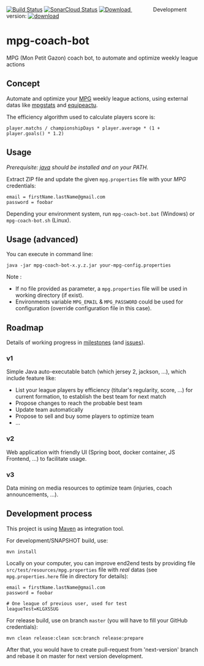 
[![Build Status](https://travis-ci.org/axel3rd/mpg-coach-bot.svg?branch=master)](https://travis-ci.org/axel3rd/mpg-coach-bot) [![SonarCloud Status](https://sonarcloud.io/api/project_badges/measure?project=org.blondin%3Ampg-coach-bot&metric=alert_status)](https://sonarcloud.io/dashboard?id=org.blondin%3Ampg-coach-bot) [ ![Download](https://api.bintray.com/packages/axel3rd/generic/mpg-coach-bot/images/download.svg) ](https://bintray.com/axel3rd/generic/mpg-coach-bot/_latestVersion#files) &nbsp;&nbsp;&nbsp;&nbsp;&nbsp;&nbsp;&nbsp;&nbsp;&nbsp;&nbsp;&nbsp;&nbsp;&nbsp; Development version: [ ![download](https://api.bintray.com/packages/axel3rd/generic-dev/mpg-coach-bot/images/download.svg) ](https://bintray.com/axel3rd/generic-dev/mpg-coach-bot/_latestVersion#files)

# mpg-coach-bot

MPG (Mon Petit Gazon) coach bot, to automate and optimize weekly league actions

## Concept

Automate and optimize your [MPG](http://mpg.football/) weekly league actions, using external datas like [mpgstats](https://www.mpgstats.fr) and [equipeactu](http://www.equipeactu.fr/blessures-et-suspensions/).

The efficiency algorithm used to calculate players score is:

    player.matchs / championshipDays * player.average * (1 + player.goals() * 1.2)

## Usage

*Prerequisite: [java](https://www.java.com/fr/download/) should be installed and on your PATH.*

Extract ZIP file and update the given `mpg.properties` file with your *MPG* credentials:

    email = firstName.lastName@gmail.com
    password = foobar

Depending your environment system, run `mpg-coach-bot.bat` (Windows) or `mpg-coach-bot.sh` (Linux).

## Usage (advanced)

You can execute in command line:

    java -jar mpg-coach-bot-x.y.z.jar your-mpg-config.properties

Note :

- If no file provided as parameter, a `mpg.properties` file will be used in working directory (if exist).
- Environments variable `MPG_EMAIL` & `MPG_PASSWORD` could be used for configuration (override configuration file in this case).

## Roadmap

Details of working progress in [milestones](./milestones) (and [issues](./issues)).

### v1

Simple Java auto-executable batch (which jersey 2, jackson, ...), which include feature like:

- List your league players by efficiency (titular's regularity, score, ...) for current formation, to establish the best team for next match
- Propose changes to reach the probable best team
- Update team automatically
- Propose to sell and buy some players to optimize team
- ...

### v2

Web application with friendly UI (Spring boot, docker container, JS Frontend, ...) to facilitate usage.

### v3

Data mining on media resources to optimize team (injuries, coach announcements, ...).

## Development process

This project is using [Maven](https://maven.apache.org/) as integration tool.

For development/SNAPSHOT build, use:

```
mvn install
```

Locally on your computer, you can improve end2end tests by providing file `src/test/resources/mpg.properties` file with *real* datas (see `mpg.properties.here` file in directory for details):

```
email = firstName.lastName@gmail.com
password = foobar

# One league of previous user, used for test
leagueTest=KLGXSSUG
```

For release build, use on branch `master` (you will have to fill your GitHub credentials):
```
mvn clean release:clean scm:branch release:prepare
```

After that, you would have to create pull-request from 'next-version' branch and rebase it on master for next version development.
